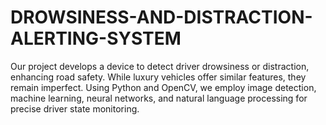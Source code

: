 # DROWSINESS-AND-DISTRACTION-ALERTING-SYSTEM
Our project develops a device to detect driver drowsiness or distraction, enhancing road safety. While luxury vehicles offer similar features, they remain imperfect. Using Python and OpenCV, we employ image detection, machine learning, neural networks, and natural language processing for precise driver state monitoring.
